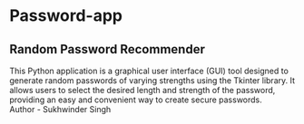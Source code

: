 # Password-app
## Random Password Recommender
This Python application is a graphical user interface (GUI) tool designed to generate random passwords of varying strengths using the Tkinter library. It allows users to select the desired length and strength of the password, providing an easy and convenient way to create secure passwords.
<br>
Author - Sukhwinder Singh